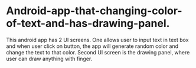 # Android-app-that-changing-color-of-text-and-has-drawing-panel.
This android app has 2 UI screens. One allows user to input text in text box and when user click on button, the app will generate random color and change the text to that color. Second UI screen is the drawing panel, where user can draw anything with finger.
